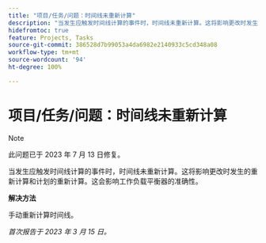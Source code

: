 ```yaml
---
title: "项目/任务/问题：时间线未重新计算"
description: "当发生应触发时间线计算的事件时，时间线未重新计算。这将影响更改时发生的重新计算和计划的重新计算。这会影响工作负载平衡器的准确性。"
hidefromtoc: true
feature: Projects, Tasks
source-git-commit: 386528d7b99053a4da6982e2140933c5cd348a08
workflow-type: tm+mt
source-wordcount: '94'
ht-degree: 100%

---
```



# 项目/任务/问题：时间线未重新计算

>[!NOTE]
>
>此问题已于 2023 年 7 月 13 日修复。

当发生应触发时间线计算的事件时，时间线未重新计算。这将影响更改时发生的重新计算和计划的重新计算。这会影响工作负载平衡器的准确性。

**解决方法**

手动重新计算时间线。

_首次报告于 2023 年 3 月 15 日。_


